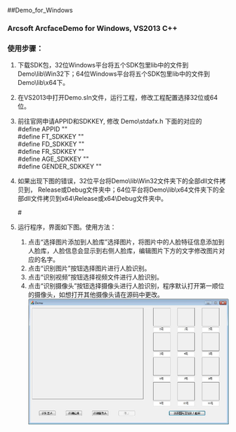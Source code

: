 ##Demo_for_Windows
### Arcsoft ArcfaceDemo for Windows, VS2013 C++

### 使用步骤：
1.	下载SDK包，32位Windows平台将五个SDK包里lib中的文件到 Demo\lib\Win32下；64位Windows平台将五个SDK包里lib中的文件到 Demo\lib\x64下。
2.	在VS2013中打开Demo.sln文件，运行工程，修改工程配置选择32位或64位。
3.	前往官网申请APPID和SDKKEY, 修改 Demo\stdafx.h 下面的对应的  
	#define APPID ""  
	#define FT_SDKKEY ""  
	#define FD_SDKKEY ""  
	#define FR_SDKKEY ""  
	#define AGE_SDKKEY ""  
	#define GENDER_SDKKEY ""  
4.	如果出现下图的错误，32位平台将Demo\lib\Win32文件夹下的全部dll文件拷贝到， Release或Debug文件夹中；64位平台将Demo\lib\x64文件夹下的全部dll文件拷贝到x64\Release或x64\Debug文件夹中。
	
    #[](https://github.com/ArcJonSnow/source/raw/master/1.png)  
5.	运行程序，界面如下图。使用方法：
	1.	点击“选择图片添加到人脸库”选择图片，将图片中的人脸特征信息添加到人脸库，人脸信息会显示到右侧人脸库，编辑图片下方的文字修改图片对应的名字。
	2.	点击“识别图片”按钮选择图片进行人脸识别。
	3.	点击“识别视频”按钮选择视频文件进行人脸识别。
    4.  点击“识别摄像头”按钮选择摄像头进行人脸识别，程序默认打开第一顺位的摄像头，如想打开其他摄像头请在源码中更改。
 	![](https://github.com/ArcJonSnow/source/raw/master/2.png) 
 
